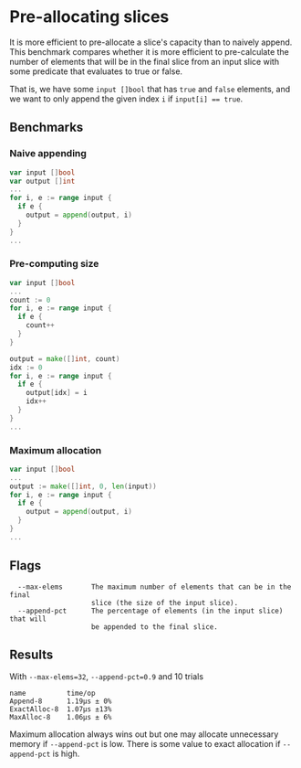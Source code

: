 # Pre-allocating slices

It is more efficient to pre-allocate a slice's capacity than to naively
append. This benchmark compares whether it is more efficient to pre-calculate
the number of elements that will be in the final slice from an input slice
with some predicate that evaluates to true or false.

That is, we have some `input []bool` that has `true` and `false` elements,
and we want to only append the given index `i` if `input[i] == true`.

## Benchmarks

### Naive appending

```go
var input []bool
var output []int
...
for i, e := range input {
  if e {
    output = append(output, i)
  }
}
...
```

### Pre-computing size

```go
var input []bool
...
count := 0
for i, e := range input {
  if e {
    count++
  }
}

output = make([]int, count)
idx := 0
for i, e := range input {
  if e {
    output[idx] = i
    idx++
  }
}
...
```

### Maximum allocation

```go
var input []bool
...
output := make([]int, 0, len(input))
for i, e := range input {
  if e {
    output = append(output, i)
  }
}
...
```

## Flags
```
  --max-elems       The maximum number of elements that can be in the final
                    slice (the size of the input slice).
  --append-pct      The percentage of elements (in the input slice) that will
                    be appended to the final slice.
```

## Results

With `--max-elems=32`, `--append-pct=0.9` and 10 trials
```
name          time/op
Append-8      1.19µs ± 0%
ExactAlloc-8  1.07µs ±13%
MaxAlloc-8    1.06µs ± 6%
```
Maximum allocation always wins out but one may allocate unnecessary memory if
`--append-pct` is low. There is some value to exact allocation if `--append-pct`
is high.
